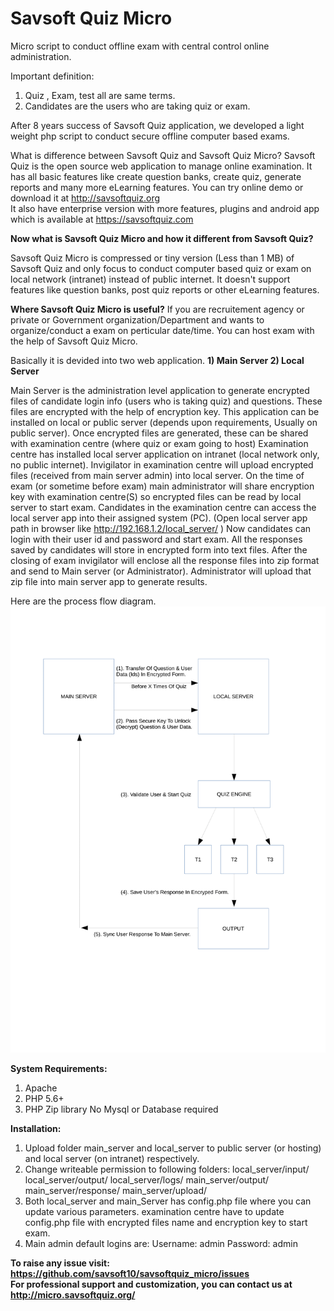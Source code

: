 # Savsoft Quiz Micro
Micro script to conduct offline exam with central control online administration.

Important definition: 
1) Quiz , Exam, test all are same terms.
2) Candidates are the users who are taking quiz or exam.

After 8 years success of Savsoft Quiz application, we developed a light weight php script to conduct secure offline computer based exams.

What is difference between Savsoft Quiz and Savsoft Quiz Micro?
Savsoft Quiz is the open source web application to manage online examination. It has all basic features like create question banks, create quiz, generate reports and many more eLearning features. 
You can try online demo or download it at http://savsoftquiz.org  
It also have enterprise version with more features, plugins and android app which is available at https://savsoftquiz.com 

<b>Now what is Savsoft Quiz Micro and how it different from Savsoft Quiz?</b>

Savsoft Quiz Micro is compressed or tiny version (Less than 1 MB)  of Savsoft Quiz and only focus to conduct computer based quiz or exam on local network (intranet) instead of public internet.
It doesn't support features like question banks, post quiz reports or other eLearning features.

<b>Where Savsoft Quiz Micro is useful?</b>
If you are recruitement agency or private or Government organization/Department and wants to organize/conduct a exam on perticular date/time.
You can host exam with the help of Savsoft Quiz Micro. 

Basically it is devided into two web application.
<b>1) Main Server 
2) Local Server</b>

Main Server is the administration level application to generate encrypted files of candidate login info (users who is taking quiz) and questions. These files are encrypted with the help of encryption key.
  This application can be installed on local or public server (depends upon requirements, Usually on public server). Once encrypted files are generated, these can be shared with examination centre (where quiz or exam going to host) 
 Examination centre has installed local server application on intranet (local network only, no public internet). Invigilator in examination centre will upload encrypted files (received from main server admin) into local server. 
 On the time of exam (or sometime before exam) main administrator will share encryption key with examination centre(S) so encrypted files can be read by local server to start exam.
Candidates in the examination centre can access the local server app into their assigned system (PC). (Open local server app path in browser like http://192.168.1.2/local_server/ )
Now candidates can login with their user id and password and start exam. All the responses saved by candidates will store in encrypted form into text files.
After the closing of exam invigilator will enclose all the response files into zip format and send to Main server (or Administrator).
Administrator will upload that zip file into main server app to generate results.

Here are the process flow diagram.
<img src="data-flow.png">

<b>System Requirements:</b>
1) Apache
2) PHP 5.6+ 
3) PHP Zip library
No Mysql or Database required

<b>Installation:</b>
1) Upload folder main_server and local_server to public server (or hosting) and local server (on intranet) respectively.
2) Change writeable permission to following folders:
   local_server/input/
   local_server/output/
   local_server/logs/
   main_server/output/
   main_server/response/
   main_server/upload/
3) Both local_server and main_Server has config.php file where you can update various parameters.
examination centre have to update config.php file with encrypted files name and encryption key to start exam.
4) Main admin default logins are:
Username: admin
Password: admin

<b>To raise any issue visit: https://github.com/savsoft10/savsoftquiz_micro/issues
<br>
For professional support and customization, you can contact us at http://micro.savsoftquiz.org/	 
</b>

